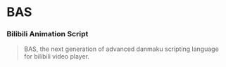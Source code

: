 # BAS #
### Bilibili Animation Script

> BAS, the next generation of advanced danmaku scripting language for bilibili video player.

